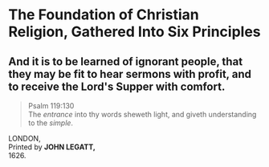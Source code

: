 # The Foundation of Christian Religion, Gathered Into Six Principles

## And it is to be learned of ignorant people, that they may be fit to hear sermons with profit, and to receive the Lord's Supper with comfort.

> Psalm 119:130  
> The *entrance* into thy words sheweth light, and giveth understanding to the *simple*.

LONDON,  
Printed by **JOHN LEGATT,**  
1626.  